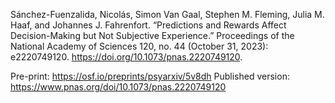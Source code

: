 
Sánchez-Fuenzalida, Nicolás, Simon Van Gaal, Stephen M. Fleming, Julia M. Haaf, and Johannes J. Fahrenfort. “Predictions and Rewards Affect Decision-Making but Not Subjective Experience.” Proceedings of the National Academy of Sciences 120, no. 44 (October 31, 2023): e2220749120. https://doi.org/10.1073/pnas.2220749120.

Pre-print: https://osf.io/preprints/psyarxiv/5v8dh
Published version: https://www.pnas.org/doi/10.1073/pnas.2220749120
